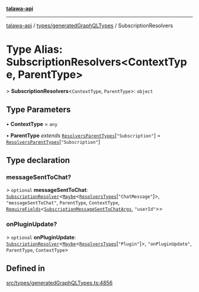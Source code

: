[**talawa-api**](../../../README.md)

***

[talawa-api](../../../modules.md) / [types/generatedGraphQLTypes](../README.md) / SubscriptionResolvers

# Type Alias: SubscriptionResolvers\<ContextType, ParentType\>

\> **SubscriptionResolvers**\<`ContextType`, `ParentType`\>: `object`

## Type Parameters

• **ContextType** = `any`

• **ParentType** *extends* [`ResolversParentTypes`](ResolversParentTypes.md)\[`"Subscription"`\] = [`ResolversParentTypes`](ResolversParentTypes.md)\[`"Subscription"`\]

## Type declaration

### messageSentToChat?

\> `optional` **messageSentToChat**: [`SubscriptionResolver`](SubscriptionResolver.md)\<[`Maybe`](Maybe.md)\<[`ResolversTypes`](ResolversTypes.md)\[`"ChatMessage"`\]\>, `"messageSentToChat"`, `ParentType`, `ContextType`, [`RequireFields`](RequireFields.md)\<[`SubscriptionMessageSentToChatArgs`](SubscriptionMessageSentToChatArgs.md), `"userId"`\>\>

### onPluginUpdate?

\> `optional` **onPluginUpdate**: [`SubscriptionResolver`](SubscriptionResolver.md)\<[`Maybe`](Maybe.md)\<[`ResolversTypes`](ResolversTypes.md)\[`"Plugin"`\]\>, `"onPluginUpdate"`, `ParentType`, `ContextType`\>

## Defined in

[src/types/generatedGraphQLTypes.ts:4856](https://github.com/PalisadoesFoundation/talawa-api/blob/4b5c74fd36bcfc2e36f3a06b67d517e865c188be/src/types/generatedGraphQLTypes.ts#L4856)
